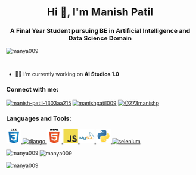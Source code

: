 <h1 align="center">Hi 👋, I'm Manish Patil</h1>
<h3 align="center">A Final Year Student pursuing BE in Artificial Intelligence and Data Science Domain</h3>

<p align="left"> <img src="https://komarev.com/ghpvc/?username=manya009&label=Profile%20views&color=0e75b6&style=flat" alt="manya009" /> </p>

<p align="left"> <a href="https://twitter.com/" target="blank"><img src="https://img.shields.io/twitter/follow/?logo=twitter&style=for-the-badge" alt="" /></a> </p>

- 👨‍💻 I’m currently working on **AI Studios 1.0**

<h3 align="left">Connect with me:</h3>
<p align="left">
<a href="https://linkedin.com/in/manish-patil-1303aa215" target="blank"><img align="center" src="https://raw.githubusercontent.com/rahuldkjain/github-profile-readme-generator/master/src/images/icons/Social/linked-in-alt.svg" alt="manish-patil-1303aa215" height="30" width="40" /></a>
<a href="https://kaggle.com/manishpatil009" target="blank"><img align="center" src="https://raw.githubusercontent.com/rahuldkjain/github-profile-readme-generator/master/src/images/icons/Social/kaggle.svg" alt="manishpatil009" height="30" width="40" /></a>
<a href="https://www.hackerrank.com/@273manishp" target="blank"><img align="center" src="https://raw.githubusercontent.com/rahuldkjain/github-profile-readme-generator/master/src/images/icons/Social/hackerrank.svg" alt="@273manishp" height="30" width="40" /></a>
</p>

<h3 align="left">Languages and Tools:</h3>
<p align="left"> <a href="https://www.w3schools.com/css/" target="_blank" rel="noreferrer"> <img src="https://raw.githubusercontent.com/devicons/devicon/master/icons/css3/css3-original-wordmark.svg" alt="css3" width="40" height="40"/> </a> <a href="https://www.djangoproject.com/" target="_blank" rel="noreferrer"> <img src="https://cdn.worldvectorlogo.com/logos/django.svg" alt="django" width="40" height="40"/> </a> <a href="https://www.w3.org/html/" target="_blank" rel="noreferrer"> <img src="https://raw.githubusercontent.com/devicons/devicon/master/icons/html5/html5-original-wordmark.svg" alt="html5" width="40" height="40"/> </a> <a href="https://developer.mozilla.org/en-US/docs/Web/JavaScript" target="_blank" rel="noreferrer"> <img src="https://raw.githubusercontent.com/devicons/devicon/master/icons/javascript/javascript-original.svg" alt="javascript" width="40" height="40"/> </a> <a href="https://www.mysql.com/" target="_blank" rel="noreferrer"> <img src="https://raw.githubusercontent.com/devicons/devicon/master/icons/mysql/mysql-original-wordmark.svg" alt="mysql" width="40" height="40"/> </a> <a href="https://www.python.org" target="_blank" rel="noreferrer"> <img src="https://raw.githubusercontent.com/devicons/devicon/master/icons/python/python-original.svg" alt="python" width="40" height="40"/> </a> <a href="https://www.selenium.dev" target="_blank" rel="noreferrer"> <img src="https://raw.githubusercontent.com/detain/svg-logos/780f25886640cef088af994181646db2f6b1a3f8/svg/selenium-logo.svg" alt="selenium" width="40" height="40"/> </a></p>

<p><img align="left" src="https://github-readme-stats.vercel.app/api/top-langs?username=manya009&show_icons=true&locale=en&layout=compact" alt="manya009" /></p>

<p>&nbsp;<img align="center" src="https://github-readme-stats.vercel.app/api?username=manya009&show_icons=true&locale=en" alt="manya009" /></p>

<p><img align="center" src="https://github-readme-streak-stats.herokuapp.com/?user=manya009&" alt="manya009" /></p>
